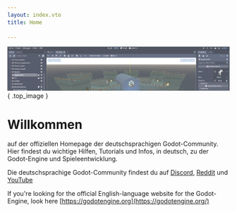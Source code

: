 ```yaml
---
layout: index.vto
title: Home

---
```

![Community](img/titel_01.png){ .top_image }

<r-fit>

# Willkommen
auf der offiziellen Homepage der deutschsprachigen Godot-Community.  
Hier findest du wichtige Hilfen, Tutorials und Infos, in deutsch, zu der Godot-Engine und Spieleentwicklung.

Die deutschsprachige Godot-Community findest du auf [Discord](https://discord.gg/fJqxPZQ), [Reddit](https://www.reddit.com/r/GodotCommunityDE/) und [YouTube](https://www.youtube.com/channel/UCB67N-SEJkfbJ1OoSkkaWvw)

If you're looking for the official English-language website for the Godot-Engine, look here [https://godotengine.org](https://godotengine.org/)

</r-fit>